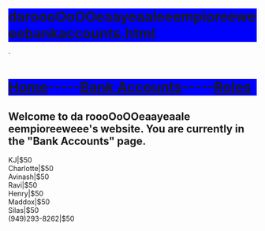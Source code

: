 # daroooOoOOeaayeaaleeempioreeweeebankaccounts.html
<!DOCTYPE HTML>
<html>
    <head>`
        <meta charset="utf-8">
        <style> h1 {background-color:blue;}</style>
    </head>
    <body>
    <h1><a href="https://github.com/BabyYodaCoder12/daroooOoOOeaayeaaleeempioreeweee.html/tree/main">Home</a>-----<a href="">Bank Accounts</a>-----<a href ="https://github.com/BabyYodaCoder12/daroooOoOOeaayeaaleeempioreeweeeroles.html">Roles</a></h1>
    <h2>Welcome to da roooOoOOeaayeaale eempioreeweee's website. You are currently in the "Bank Accounts" page.</h2>
    <p>KJ|$50<br>Charlotte|$50<br>Avinash|$50<br>Ravi|$50<br>Henry|$50<br>Maddox|$50<br>Silas|$50<br>(949)293-8262|$50</p>
    </body>
</html>
